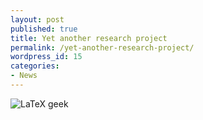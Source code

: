 ```yaml
---
layout: post
published: true
title: Yet another research project
permalink: /yet-another-research-project/
wordpress_id: 15
categories:
- News
---
```



<img src="http://lh3.ggpht.com/-7Y9ErlJEJ1g/UVl8BoqXjGI/AAAAAAAAFa0/69wT7IKm2fg/image041-01.jpg" border="0" alt="LaTeX geek" />
